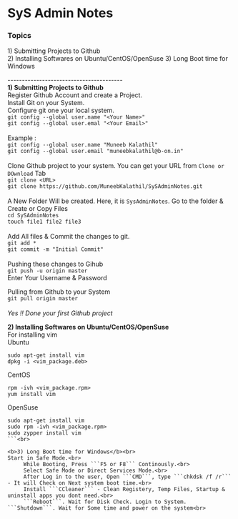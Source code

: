 # SyS Admin Notes
<h3> Topics </h3>
1) Submitting Projects to Github <br>
2) Installing Softwares on  Ubuntu/CentOS/OpenSuse
3) Long Boot time for Windows<br>

----------------------------------------<br>
<b>1) Submitting Projects to Github</b><br>
Register Github Account and create a Project.<br>
Install Git on your System.<br>
Configure git one your local system.<br>
```git config --global user.name "<Your Name>"```<br>
```git config --global user.emal "<Your Email>"```<br><br>
Example :<br>
```git config --global user.name "Muneeb Kalathil"```<br>
```git config --global user.email "muneebkalathil@b-on.in"```<br><br>
Clone Github project to your system. You can get your URL from ```Clone or DOwnload``` Tab<br>
```git clone <URL>```<br>
```git clone https://github.com/MuneebKalathil/SySAdminNotes.git```<br><br>
A New Folder Will be created. Here, it is ```SysAdminNotes```. Go to the folder & Create or Copy Files <br>
```cd SySAdminNotes```<br>
```touch file1 file2 file3```<br><br>
Add All files & Commit the changes to git.<br>
```git add *```<br>
```git commit -m "Initial Commit"```<br><br>
Pushing these changes to Gihub<br>
```git push -u origin master```<br>
Enter Your Username & Password<br>

Pulling from Github to your System<br>
```git pull origin master```<br><br>
<i>Yes !! Done your first Github project </i>

<b>2) Installing Softwares on  Ubuntu/CentOS/OpenSuse</b> <br>
For installing vim <br>
Ubuntu<br>
```shell
sudo apt-get install vim
dpkg -i <vim_package.deb>
```
CentOS<br>
```shell
rpm -ivh <vim_package.rpm>
yum install vim
```
OpenSuse
```shell
sudo apt-get install vim 
sudo rpm -ivh <vim_package.rpm>
sudo zypper install vim
```<br>

<b>3) Long Boot time for Windows</b><br>
Start in Safe Mode.<br>
     While Booting, Press ```F5 or F8``` Continously.<br>
     Select Safe Mode or Direct Services Mode.<br>
     After Log in to the user, Open ```CMD```, type ```chkdsk /f /r``` - It will Check on Next system boot time.<br>
     Install ```CCleaner``` - Clean Registery, Temp Files, Startup & uninstall apps you dont need.<br>
     ```Reboot```. Wait for Disk Check. Login to System. ```Shutdown```. Wait for Some time and power on the system<br>
   
     
